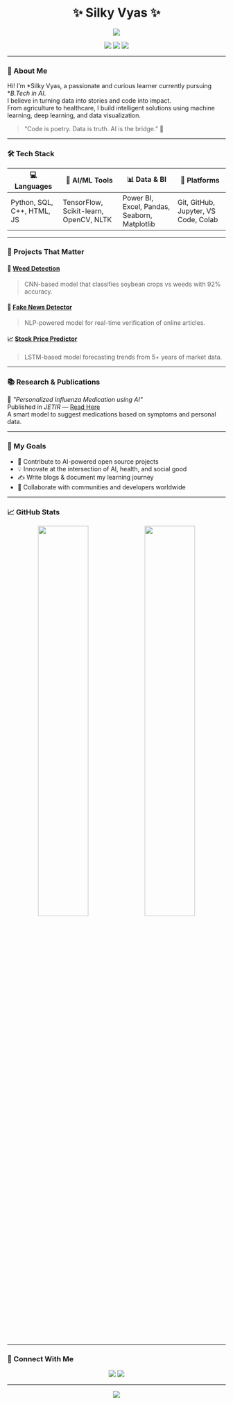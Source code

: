 <!-- Silky Vyas - README.md -->

<h1 align="center">✨ Silky Vyas ✨</h1>

<p align="center">
  <img src="https://readme-typing-svg.herokuapp.com?font=Fira+Code&duration=3000&pause=1000&color=F754A6&center=true&vCenter=true&width=435&lines=AI+%7C+ML+Engineer+%7C+Open+Source+Contributor;Data+Scientist+%7C+BI+Analyst+%7C+Creative+Technophile" />
</p>

<p align="center">
  <a href="mailto:vyassilky2004@gmail.com"><img src="https://img.shields.io/badge/email-vyassilky2004@gmail.com-DD4B39?style=for-the-badge&logo=gmail&logoColor=white" /></a>
  <a href="https://github.com/hopessugar"><img src="https://img.shields.io/github/followers/hopessugar?label=GitHub&style=for-the-badge&logo=github" /></a>
  <img src="https://img.shields.io/badge/Udaipur%2C%20India-🌍-lightgrey?style=for-the-badge" />
</p>

---

### 💫 About Me

Hi! I’m *Silky Vyas, a passionate and curious learner currently pursuing **B.Tech in AI*.  
I believe in turning data into stories and code into impact.  
From agriculture to healthcare, I build intelligent solutions using machine learning, deep learning, and data visualization.

> “Code is poetry. Data is truth. AI is the bridge.” 🌈

---

### 🛠 Tech Stack

<div align="center">

| 💻 Languages | 🔬 AI/ML Tools | 📊 Data & BI | 🧰 Platforms |
|-------------|----------------|--------------|-------------|
| Python, SQL, C++, HTML, JS | TensorFlow, Scikit-learn, OpenCV, NLTK | Power BI, Excel, Pandas, Seaborn, Matplotlib | Git, GitHub, Jupyter, VS Code, Colab |

</div>

---

### 🚀 Projects That Matter

#### 🌿 [Weed Detection](https://github.com/hopessugar/weed_detection.git)  
> CNN-based model that classifies soybean crops vs weeds with 92% accuracy.

#### 📰 [Fake News Detector](https://github.com/hopessugar/fake_news_detection.git)  
> NLP-powered model for real-time verification of online articles.

#### 📈 [Stock Price Predictor](https://github.com/hopessugar/stock_price_detection.git)  
> LSTM-based model forecasting trends from 5+ years of market data.

---

### 📚 Research & Publications

📖 *"Personalized Influenza Medication using AI"*  
Published in *JETIR* — [Read Here](https://www.jetir.org/view?paper=JETIRGW06026)  
A smart model to suggest medications based on symptoms and personal data.

---

### 🧠 My Goals

- 📌 Contribute to AI-powered open source projects  
- 💡 Innovate at the intersection of AI, health, and social good  
- ✍ Write blogs & document my learning journey  
- 🤝 Collaborate with communities and developers worldwide

---

### 📈 GitHub Stats

<p align="center">
  <img src="https://github-readme-stats.vercel.app/api?username=hopessugar&show_icons=true&theme=tokyonight&hide_border=true" width="48%"/>
  <img src="https://github-readme-streak-stats.herokuapp.com?user=hopessugar&theme=tokyonight&hide_border=true" width="48%"/>
</p>

---

### 🤝 Connect With Me

<p align="center">
  <a href="mailto:vyassilky2004@gmail.com"><img src="https://img.shields.io/badge/Gmail-Email_Me-D14836?style=for-the-badge&logo=gmail&logoColor=white" /></a>
  <a href="https://github.com/hopessugar"><img src="https://img.shields.io/badge/GitHub-@hopessugar-181717?style=for-the-badge&logo=github" /></a>
</p>

---

<p align="center">
  <img src="https://capsule-render.vercel.app/api?type=waving&color=F754A6&height=100&section=footer"/>
</p>

